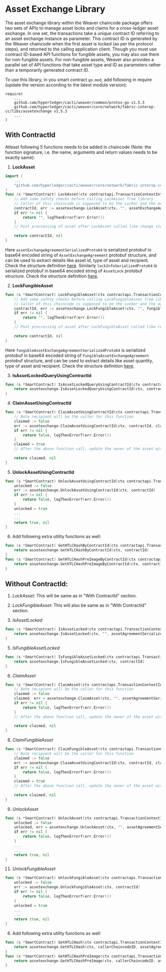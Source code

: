 <!--
 Copyright IBM Corp. All Rights Reserved.

 SPDX-License-Identifier: CC-BY-4.0
 -->
# Asset Exchange Library

The asset exchange library within the Weaver chaincode package offers two sets of APIs to manage asset locks and claims for a cross-ledger asset exchange. In one set, the transactions take a unique contract ID referring to an asset exchange instance as parameter. This contract ID is generated by the Weaver chaincode when the first asset is locked (as per the protocol steps), and returned to the calling application client. Though you must use contract ID-based API functions for fungible assets, you may also use them for non-fungible assets. For non-fungible assets, Weaver also provides a parallel set of API functions that take asset type and ID as parameters rather than a temporarily generated contract ID.

To use this library, in you smart contract `go.mod`, add following in require (update the version according to the latest module version):
```
require(
    ...
    github.com/hyperledger/cacti/weaver/common/protos-go v1.5.3
    github.com/hyperledger/cacti/weaver/core/network/fabric-interop-cc/libs/assetexchange v1.5.3
    ...
)
```

## With ContractId

Atleast following 5 functions needs to be added in chaincode (Note: the function signature, i.e. the name,  arguments and return values needs to be exactly same):
1. **LockAsset**
  ```go
  import (
      ...
      "github.com/hyperledger/cacti/weaver/core/network/fabric-interop-cc/libs/assetexchange"
  )
  func (s *SmartContract) LockAsset(ctx contractapi.TransactionContextInterface, assetExchangeAgreementSerializedProto64 string, lockInfoSerializedProto64 string) (string, error) {
      // Add some safety checks before calling LockAsset from library
      // Caller of this chaincode is supposed to be the Locker and the owner of the asset being locked.
      contractId, err := assetexchange.LockAsset(ctx, "", assetExchangeAgreementSerializedProto64, lockInfoSerializedProto64)
      if err != nil {
          return "", logThenErrorf(err.Error())
      }
      // Post proccessing of asset after LockAsset called like change status of the asset so that it can't be spent.
      
      return contractId, nil
  }
  ```
  Here `assetExchangeAgreementSerializedProto64` is serialized protobuf in base64 encoded string of `AssetExchangeAgreement` protobuf structure, and can be used to extract details like asset id, type of asset and recipient. Check the structure definition [here](https://github.com/hyperledger/cacti/blob/main/weaver/rfcs/formats/assets/exchange.md#representing-two-party-asset-exchange-agreements). 
  Similarly `lockInfoSerializedProto64` is serialized protobuf in base64 encoded string of `AssetLock` protobuf structure. Check the structure definition [here](https://github.com/hyperledger/cacti/blob/main/weaver/rfcs/formats/assets/exchange.md#representing-locks-on-assets).
  
2. **LockFungibleAsset**
  ```go
  func (s *SmartContract) LockFungibleAsset(ctx contractapi.TransactionContextInterface, fungibleAssetExchangeAgreementSerializedProto64 string, lockInfoSerializedProto64 string) (string, error) {
      // Add some safety checks before calling LockFungibleAsset from library
      // Caller of this chaincode is supposed to be the Locker and the owner of the asset being locked.
      contractId, err := assetexchange.LockFungibleAsset(ctx, "", fungibleAssetExchangeAgreementSerializedProto64, lockInfoSerializedProto64)
      if err != nil {
          return "", logThenErrorf(err.Error())
      }
      // Post proccessing of asset after LockFungibleAsset called like reduce the amount of tokens owned by the locker, or mark it locked so that it can't be spent.
      
      return contractId, nil
  }
  ```
  Here `fungibleAssetExchangeAgreementSerializedProto64` is serialized protobuf in base64 encoded string of `FungibleAssetExchangeAgreement` protobuf structure, and can be used to extract details like asset quantity, type of asset and recipient. Check the structure definition [here](https://github.com/hyperledger/cacti/blob/main/weaver/rfcs/formats/assets/exchange.md#representing-two-party-asset-exchange-agreements).
  
3. **IsAssetLockedQueryUsingContractId**
  ```go
  func (s *SmartContract) IsAssetLockedQueryUsingContractId(ctx contractapi.TransactionContextInterface, contractId string) (bool, error) {
      return assetexchange.IsAssetLockedQueryUsingContractId(ctx, contractId)
  }
  ```
  
4. **ClaimAssetUsingContractId**
  ```go
  func (s *SmartContract) ClaimAssetUsingContractId(ctx contractapi.TransactionContextInterface, contractId, claimInfoSerializedProto64 string) (bool, error) {
      // Note recipient will be the caller for this function
      claimed := false
      err := assetexchange.ClaimAssetUsingContractId(ctx, contractId, claimInfoSerializedProto64)
      if err != nil {
          return false, logThenErrorf(err.Error())
      }
      claimed = true
      // After the above function call, update the owner of the asset with recipeint/caller
      
      return claimed, nil
  }
  ```
  
5. **UnlockAssetUsingContractId**
  ```go
  func (s *SmartContract) UnlockAssetUsingContractId(ctx contractapi.TransactionContextInterface, contractId string) (bool, error) {
      unlocked := false
      err := assetexchange.UnlockAssetUsingContractId(ctx, contractId)
      if err != nil {
          return false, logThenErrorf(err.Error())
      }
      unlocked = true
      ...
      ...
      return true, nil
  }
  ```

6. Add following extra utility functions as well:
  ```go
  func (s *SmartContract) GetHTLCHashByContractId(ctx contractapi.TransactionContextInterface, contractId string) (string, error) {
      return assetexchange.GetHTLCHashByContractId(ctx, contractId)
  }
  func (s *SmartContract) GetHTLCHashPreImageByContractId(ctx contractapi.TransactionContextInterface, contractId string) (string, error) {
      return assetexchange.GetHTLCHashPreImageByContractId(ctx, contractId)
  }
  ```

## Without ContractId:

1. *LockAsset*: This will be same as in "With ContractId" section.

2. *LockFungibleAsset*: This will also be same as in "With ContractId" section.

3. *IsAssetLocked*
```go
func (s *SmartContract) IsAssetLocked(ctx contractapi.TransactionContextInterface, assetAgreementSerializedProto64 string) (bool, error) {
    return assetexchange.IsAssetLocked(ctx, "", assetAgreementSerializedProto64)
}
```

5. *IsFungibleAssetLocked*
```go
func (s *SmartContract) IsFungibleAssetLocked(ctx contractapi.TransactionContextInterface, contractId string) (bool, error) {
    return assetexchange.IsFungibleAssetLocked(ctx, contractId)
}
```

6. *ClaimAsset*
```go
func (s *SmartContract) ClaimAsset(ctx contractapi.TransactionContextInterface, assetAgreementSerializedProto64 string, claimInfoSerializedProto64 string) (bool, error) {
    // Note recipient will be the caller for this function
    claimed := false
    claimed, err = assetexchange.ClaimAsset(ctx, "", assetAgreementSerializedProto64, claimInfoSerializedProto64)
    if err != nil {
        return false, logThenErrorf(err.Error())
    }
    // After the above function call, update the owner of the asset with recipeint/caller
    
    return claimed, nil
}
```

8. *ClaimFungibleAsset*
```go
func (s *SmartContract) ClaimFungibleAsset(ctx contractapi.TransactionContextInterface, contractId, claimInfoSerializedProto64 string) (bool, error) {
    // Note recipient will be the caller for this function
    claimed := false
    err := assetexchange.ClaimAssetUsingContractId(ctx, contractId, claimInfoSerializedProto64)
    if err != nil {
        return false, logThenErrorf(err.Error())
    }
    claimed = true
    // After the above function call, update the owner of the asset with recipeint/caller
    
    return claimed, nil
}
```

9. *UnlockAsset*
```go
func (s *SmartContract) UnlockAsset(ctx contractapi.TransactionContextInterface, assetAgreementSerializedProto64 string) (bool, error) {
    unlocked := false
    unlocked, err = assetexchange.UnlockAsset(ctx, "", assetAgreementSerializedProto64)
    if err != nil {
        return false, logThenErrorf(err.Error())
    }
    ...
    ...
    return true, nil
}
```

11. *UnlockFungibleAsset*
```go
func (s *SmartContract) UnlockFungibleAsset(ctx contractapi.TransactionContextInterface, contractId string) (bool, error) {
    unlocked := false
    err := assetexchange.UnlockFungibleAsset(ctx, contractId)
    if err != nil {
        return false, logThenErrorf(err.Error())
    }
    unlocked = true
    ...
    ...
    return true, nil
}
```

6. Add following extra utility functions as well:
  ```go
  func (s *SmartContract) GetHTLCHash(ctx contractapi.TransactionContextInterface, callerChaincodeID, assetAgreementBytesBase64 string) (string, error) {
      return assetexchange.GetHTLCHash(ctx, callerChaincodeID, assetAgreementBytesBase64)
  }
  func (s *SmartContract) GetHTLCHashPreImage(ctx contractapi.TransactionContextInterface, callerChaincodeID, assetAgreementBytesBase64 string) (string, error) {
      return assetexchange.GetHTLCHashPreImage(ctx, callerChaincodeID, assetAgreementBytesBase64)
  }
  ```